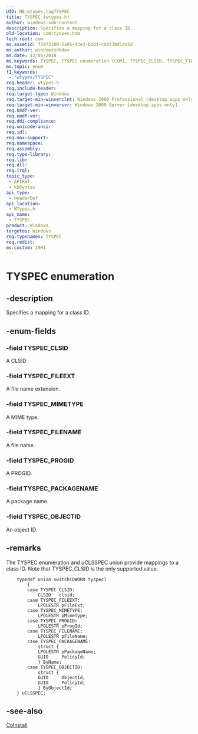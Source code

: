 ```yaml
---
UID: NE:wtypes.tagTYSPEC
title: TYSPEC (wtypes.h)
author: windows-sdk-content
description: Specifies a mapping for a class ID.
old-location: com\tyspec.htm
tech.root: com
ms.assetid: f2972300-5a95-43e3-b2d1-cd8f30d14d1d
ms.author: windowssdkdev
ms.date: 12/05/2018
ms.keywords: TYSPEC, TYSPEC enumeration [COM], TYSPEC_CLSID, TYSPEC_FILEEXT, TYSPEC_FILENAME, TYSPEC_MIMETYPE, TYSPEC_OBJECTID, TYSPEC_PACKAGENAME, TYSPEC_PROGID, _com_TYSPEC, com.tyspec, wtypes/TYSPEC, wtypes/TYSPEC_CLSID, wtypes/TYSPEC_FILEEXT, wtypes/TYSPEC_FILENAME, wtypes/TYSPEC_MIMETYPE, wtypes/TYSPEC_OBJECTID, wtypes/TYSPEC_PACKAGENAME, wtypes/TYSPEC_PROGID
ms.topic: enum
f1_keywords: 
 - "wtypes/TYSPEC"
req.header: wtypes.h
req.include-header: 
req.target-type: Windows
req.target-min-winverclnt: Windows 2000 Professional [desktop apps only]
req.target-min-winversvr: Windows 2000 Server [desktop apps only]
req.kmdf-ver: 
req.umdf-ver: 
req.ddi-compliance: 
req.unicode-ansi: 
req.idl: 
req.max-support: 
req.namespace: 
req.assembly: 
req.type-library: 
req.lib: 
req.dll: 
req.irql: 
topic_type:
 - APIRef
 - kbSyntax
api_type:
 - HeaderDef
api_location:
 - WTypes.h
api_name:
 - TYSPEC
product: Windows
targetos: Windows
req.typenames: TYSPEC
req.redist: 
ms.custom: 19H1
---
```


# TYSPEC enumeration


## -description


Specifies a mapping for a class ID.


## -enum-fields




### -field TYSPEC_CLSID

A CLSID.


### -field TYSPEC_FILEEXT

A file name extension.


### -field TYSPEC_MIMETYPE

A MIME type.


### -field TYSPEC_FILENAME

A file name.


### -field TYSPEC_PROGID

A PROGID.


### -field TYSPEC_PACKAGENAME

A package name.


### -field TYSPEC_OBJECTID

An object ID.


## -remarks



The TYSPEC enumeration and uCLSSPEC union provide mappings to a class ID. Note that TYSPEC_CLSID is the only supported value.

<pre class="syntax" xml:space="preserve"><code>    typedef union switch(DWORD tyspec)
        {
        case TYSPEC_CLSID:
            CLSID   clsid;
        case TYSPEC_FILEEXT:
            LPOLESTR pFileExt;
        case TYSPEC_MIMETYPE:
            LPOLESTR pMimeType;
        case TYSPEC_PROGID:
            LPOLESTR pProgId;
        case TYSPEC_FILENAME:
            LPOLESTR pFileName;
        case TYSPEC_PACKAGENAME:
            struct {
            LPOLESTR pPackageName;
            GUID     PolicyId;
            } ByName;
        case TYSPEC_OBJECTID:
            struct {
            GUID     ObjectId;
            GUID     PolicyId;
            } ByObjectId;
    } uCLSSPEC;</code></pre>



## -see-also




<a href="https://docs.microsoft.com/windows/desktop/api/objbase/nf-objbase-coinstall">CoInstall</a>
 

 

